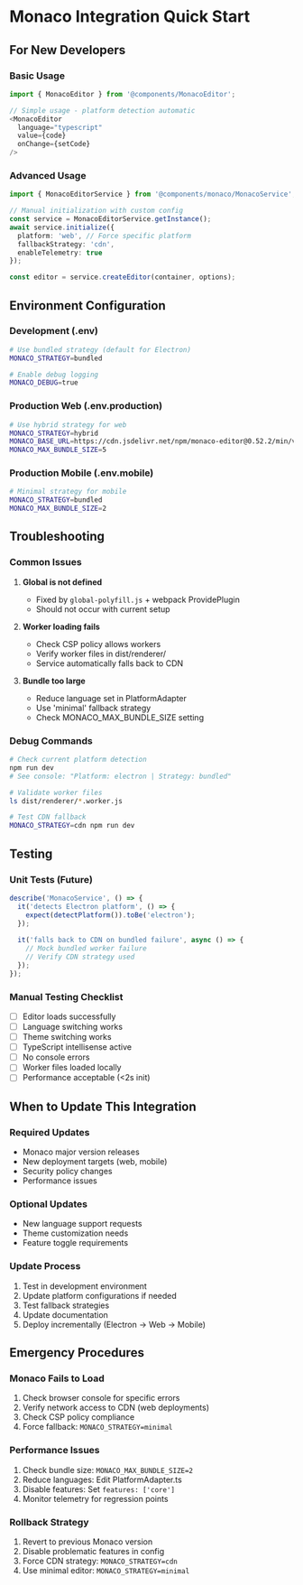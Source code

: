 # Monaco Integration Quick Start

## For New Developers

### Basic Usage

```typescript
import { MonacoEditor } from '@components/MonacoEditor';

// Simple usage - platform detection automatic
<MonacoEditor 
  language="typescript"
  value={code}
  onChange={setCode}
/>
```

### Advanced Usage

```typescript
import { MonacoEditorService } from '@components/monaco/MonacoService';

// Manual initialization with custom config
const service = MonacoEditorService.getInstance();
await service.initialize({
  platform: 'web', // Force specific platform
  fallbackStrategy: 'cdn',
  enableTelemetry: true
});

const editor = service.createEditor(container, options);
```

## Environment Configuration

### Development (.env)
```bash
# Use bundled strategy (default for Electron)
MONACO_STRATEGY=bundled

# Enable debug logging
MONACO_DEBUG=true
```

### Production Web (.env.production)
```bash
# Use hybrid strategy for web
MONACO_STRATEGY=hybrid
MONACO_BASE_URL=https://cdn.jsdelivr.net/npm/monaco-editor@0.52.2/min/vs
MONACO_MAX_BUNDLE_SIZE=5
```

### Production Mobile (.env.mobile)
```bash
# Minimal strategy for mobile
MONACO_STRATEGY=bundled
MONACO_MAX_BUNDLE_SIZE=2
```

## Troubleshooting

### Common Issues

1. **Global is not defined**
   - Fixed by `global-polyfill.js` + webpack ProvidePlugin
   - Should not occur with current setup

2. **Worker loading fails**
   - Check CSP policy allows workers
   - Verify worker files in dist/renderer/
   - Service automatically falls back to CDN

3. **Bundle too large**
   - Reduce language set in PlatformAdapter
   - Use 'minimal' fallback strategy
   - Check MONACO_MAX_BUNDLE_SIZE setting

### Debug Commands

```bash
# Check current platform detection
npm run dev
# See console: "Platform: electron | Strategy: bundled"

# Validate worker files
ls dist/renderer/*.worker.js

# Test CDN fallback
MONACO_STRATEGY=cdn npm run dev
```

## Testing

### Unit Tests (Future)
```typescript
describe('MonacoService', () => {
  it('detects Electron platform', () => {
    expect(detectPlatform()).toBe('electron');
  });
  
  it('falls back to CDN on bundled failure', async () => {
    // Mock bundled worker failure
    // Verify CDN strategy used
  });
});
```

### Manual Testing Checklist

- [ ] Editor loads successfully
- [ ] Language switching works
- [ ] Theme switching works
- [ ] TypeScript intellisense active
- [ ] No console errors
- [ ] Worker files loaded locally
- [ ] Performance acceptable (<2s init)

## When to Update This Integration

### Required Updates
- Monaco major version releases
- New deployment targets (web, mobile)
- Security policy changes
- Performance issues

### Optional Updates
- New language support requests
- Theme customization needs
- Feature toggle requirements

### Update Process
1. Test in development environment
2. Update platform configurations if needed
3. Test fallback strategies
4. Update documentation
5. Deploy incrementally (Electron → Web → Mobile)

## Emergency Procedures

### Monaco Fails to Load
1. Check browser console for specific errors
2. Verify network access to CDN (web deployments)
3. Check CSP policy compliance
4. Force fallback: `MONACO_STRATEGY=minimal`

### Performance Issues
1. Check bundle size: `MONACO_MAX_BUNDLE_SIZE=2`
2. Reduce languages: Edit PlatformAdapter.ts
3. Disable features: Set `features: ['core']`
4. Monitor telemetry for regression points

### Rollback Strategy
1. Revert to previous Monaco version
2. Disable problematic features in config
3. Force CDN strategy: `MONACO_STRATEGY=cdn`
4. Use minimal editor: `MONACO_STRATEGY=minimal`
